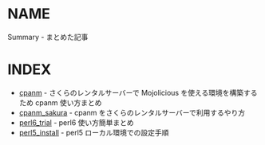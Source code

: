 # NAME

Summary - まとめた記事

# INDEX

- [cpanm](cpanm.md) - さくらのレンタルサーバーで Mojolicious を使える環境を構築するため cpanm 使い方まとめ
- [cpanm_sakura](cpanm_sakura.md) - cpanm をさくらのレンタルサーバーで利用するやり方
- [perl6_trial](perl6_trial.md) - perl6 使い方簡単まとめ
- [perl5_install](perl5_install.md) - perl5 ローカル環境での設定手順

